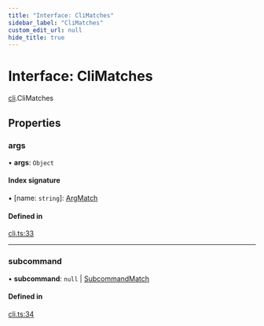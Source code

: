 ```yaml
---
title: "Interface: CliMatches"
sidebar_label: "CliMatches"
custom_edit_url: null
hide_title: true
---
```


# Interface: CliMatches

[cli](../modules/cli.md).CliMatches

## Properties

### args

• **args**: `Object`

#### Index signature

▪ [name: `string`]: [ArgMatch](cli.argmatch.md)

#### Defined in

[cli.ts:33](https://github.com/tauri-apps/tauri/blob/1be3546/tooling/api/src/cli.ts#L33)

___

### subcommand

• **subcommand**: ``null`` \| [SubcommandMatch](cli.subcommandmatch.md)

#### Defined in

[cli.ts:34](https://github.com/tauri-apps/tauri/blob/1be3546/tooling/api/src/cli.ts#L34)
